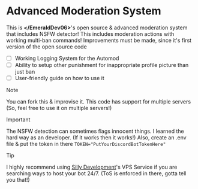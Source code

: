 # Advanced Moderation System
This is **<\/EmeraldDev06\>**'s open source & advanced moderation system that includes NSFW detector!
This includes moderation actions with working multi-ban commands!
Improvements must be made, since it's first version of the open source code
- [ ] Working Logging System for the Automod
- [ ] Ability to setup other punishment for inappropriate profile picture than just ban
- [ ] User-friendly guide on how to use it

> [!NOTE]
> You can fork this & improvise it.
> This code has support for multiple servers (So, feel free to use it on multiple servers!)

> [!IMPORTANT]
> The NSFW detection can sometimes flags innocent things. I learned the hard way as an developer. (If it works then it works!)
> Also, create an .env file & put the token in there `TOKEN="PutYourDiscordBotTokenHere"`

> [!TIP]
> I highly recommend using [Silly Development](https://sillydev.co.uk/)'s VPS Service if you are searching ways to host your bot 24/7. (ToS is enforced in there, gotta tell you that!)
